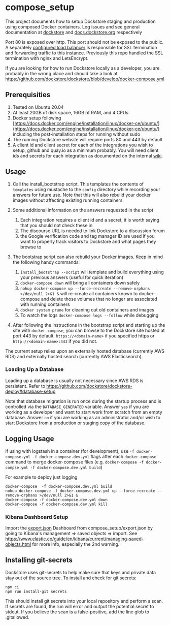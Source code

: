 # compose\_setup
This project documents how to setup Dockstore staging and production using composed Docker containers. 
Log issues and see general documentation at [dockstore](https://github.com/ga4gh/dockstore/issues) and [docs.dockstore.org](https://docs.dockstore.org/) respectively

Port 80 is exposed over http. This port should not be exposed to the public. A separately [configured load
balancer](https://github.com/dockstore/dockstore-deploy) is responsible for SSL termination and forwarding traffic to this instance. Previously this repo handled the SSL termination with nginx and LetsEncrypt.

If you are looking for how to run Dockstore locally as a developer, you are probably in the wrong place and should take a look at https://github.com/dockstore/dockstore/blob/develop/docker-compose.yml

## Prerequisities

1. Tested on Ubuntu 20.04
1. At least 20GB of disk space, 16GB of RAM, and 4 CPUs
1. Docker setup following [https://docs.docker.com/engine/installation/linux/docker-ce/ubuntu/](https://docs.docker.com/engine/installation/linux/docker-ce/ubuntu/) including the post-installation steps for running without sudo
1. The running Dockstore website will require ports 80 and 443 by default
1. A client id and client secret for each of the integrations you wish to setup, github and quay.io as a minimum probably. You will need client ids and secrets for each integration as documented on the internal [wiki](https://wiki.oicr.on.ca/display/DOC/OAuth+Apps+and+Other+3rd+Party+Registration).

## Usage

1. Call the install\_bootstrap script. This templates the contents of `templates` using mustache to the `config` directory while recording your answers for future use. Note that this will also
rebuild your docker images without affecting existing running containers 

2. Some additional information on the answers requested in the script
    1. Each integration requires a client id and a secret, it is worth saying that you should not check these in 
    2. The discourse URL is needed to link Dockstore to a discussion forum 
    3. the Google verification code and tag manager ID are used if you want to properly track visitors to Dockstore and what pages they browse to

3. The bootstrap script can also rebuild your Docker images. Keep in mind the following handy commands:
    1. `install_bootstrap --script` will template and build everything using your previous answers (useful for quick iteration) 
    2. `docker-compose down` will bring all containers down safely 
    3. `nohup docker-compose up --force-recreate --remove-orphans >/dev/null 2>&1 &` will re-create all containers known to docker-compose and delete those volumes that no longer are associated with running containers
    4. `docker system prune` for cleaning out old containers and images
    5. To watch the logs `docker-compose logs --follow` while debugging

4. After following the instructions in the bootstrap script and starting up the site with `docker-compose`, you can browse to the Dockstore site hosted at port 443 by default. `https://<domain-name>` if you specified https or `http://<domain-name>:443` if you did not. 

The current setup relies upon an externally hosted database (currently AWS RDS) and externally hosted search (currently AWS Elasticsearch). 
    
### Loading Up a Database ###

Loading up a database is usually not necessary since AWS RDS is persistent. Refer to https://github.com/dockstore/dockstore-deploy#database-setup 

Note that database migration is run once during the startup process and is controlled via the `DATABASE_GENERATED` variable. Answer `yes` if you are working as a developer and want to start work from scratch from an empty database. Answer `no` if you are working as an administrator and/or wish to start Dockstore from a production or staging copy of the database.


## Logging Usage

If using with logstash in a container (for development), use `-f docker-compose.yml -f docker-compose.dev.yml` flags after each `docker-compose` command to merge docker-compose files (e.g. `docker-compose -f docker-compse.yml -f docker-compose.dev.yml build`) 

For example to deploy just logging 

```
docker-compose  -f docker-compose.dev.yml build
nohup docker-compose -f docker-compose.dev.yml up --force-recreate --remove-orphans >/dev/null 2>&1 &
docker-compose -f docker-compose.dev.yml down
docker-compose -f docker-compose.dev.yml kill
```

### Kibana Dashboard Setup ###
Import the [export.json](export.json) Dashboard from compose\_setup/export.json by going to Kibana's management => saved objects => import.  See https://www.elastic.co/guide/en/kibana/current/managing-saved-objects.html for more info, especially the 2nd warning.

## Installing git-secrets
Dockstore uses git-secrets to help make sure that keys and private data stay out
of the source tree.
To install and check for git secrets:

```
npm ci
npm run install-git secrets
``` 

This should install git secrets into your local repository and perform a scan. 
If secrets are found, the run will error and output the potential secret to stdout.
If you believe the scan is a false-positive, add the line glob to .gitallowed.
